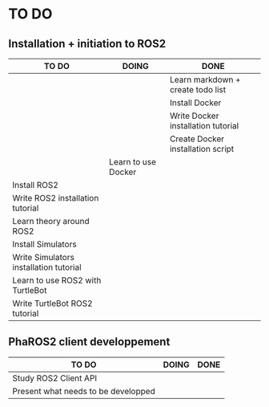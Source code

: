# TO DO

## Installation + initiation to ROS2

| TO DO | DOING | DONE |
|-------|-------|------|
|       |       |Learn markdown + create todo list|
|       |       |Install Docker| 
|       |       |Write Docker installation tutorial| 
|       |       |Create Docker installation script||
|       |Learn to use Docker| |
|Install ROS2| | |
|Write ROS2 installation tutorial| | |
|Learn theory around ROS2| | |
|Install Simulators| | |
|Write Simulators installation tutorial| | |
|Learn to use ROS2 with TurtleBot| | |
|Write TurtleBot ROS2 tutorial| | |

## PhaROS2 client developpement

| TO DO | DOING | DONE |
|-------|-------|------|
|Study ROS2 Client API| | |
|Present what needs to be developped| | |
